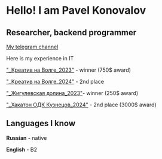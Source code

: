 
# Hello! I am Pavel Konovalov 


## Researcher, backend programmer

[My telegram channel](https://t.me/mbalance "мой телега")


Here is my experience in IT


["_Креатив на Волге_2023"](https://kreativnavolge.ru/win2023) - winner (750$ award)

["_Креатив на Волге_2024"](https://kreativnavolge.ru/win2023) - 2nd place

["_Жигулевская долина_2023"](https://dolinatlt.ru/news/zhigulyovskaya-dolina-priglashaet-na-vserossijskij-hakaton-ii-zhivoj-kod/)- winner (250$ award)

["_Хакатон ОДК Кузнецов_2024"](https://vk.com/wall-103983145_15504) - 2nd place (3000$ award)


## Languages I know
**Russian** - native

**English** - B2 

